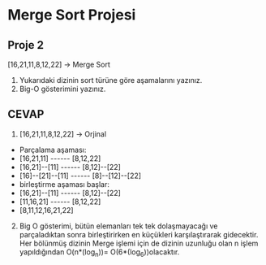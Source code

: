 # Merge Sort Projesi

## Proje 2
[16,21,11,8,12,22] -> Merge Sort

1. Yukarıdaki dizinin sort türüne göre aşamalarını yazınız.
2. Big-O gösterimini yazınız.

## CEVAP

1. [16,21,11,8,12,22] -> Orjinal

* Parçalama aşaması:
* [16,21,11] ------ [8,12,22]
* [16,21]--[11] ------ [8,12]--[22]
* [16]--[21]--[11] ------ [8]--[12]--[22]
* birleştirme aşaması başlar:
* [16,21]--[11] ------ [8,12]--[22]
* [11,16,21] ------ [8,12,22]
* [8,11,12,16,21,22] 

2. Big O gösterimi, bütün elemanları tek tek dolaşmayacağı ve parçaladıktan sonra birleştirirken en küçükleri karşılaştırarak gidecektir. Her bölünmüş dizinin Merge işlemi için de dizinin uzunluğu olan n işlem yapıldığından  O(n*(log<sub>n</sub>))=  O(6*(log<sub>6</sub>))olacaktır.
